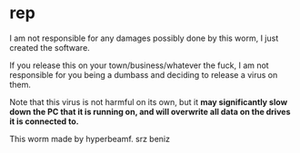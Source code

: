 # rep

I am not responsible for any damages possibly done by this worm, I just created the software.

If you release this on your town/business/whatever the fuck, I am not responsible for you being a dumbass and deciding to release a virus on them.

Note that this virus is not harmful on its own, but it __may significantly slow down the PC that it is running on, and will overwrite all data on the drives it is connected to.__

This worm made by hyperbeamf. srz beniz
